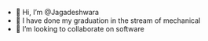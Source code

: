 - 👋 Hi, I’m @Jagadeshwara
- 🌱 I have done my graduation in the stream of mechanical
- 💞️ I’m looking to collaborate on software

<!---
Jagadeshwara/Jagadeshwara is a ✨ special ✨ repository because its `README.md` (this file) appears on your GitHub profile.
You can click the Preview link to take a look at your changes.
--->

